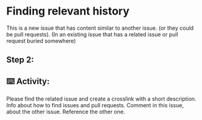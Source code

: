 # Finding relevant history

This is a new issue that has content similar to another issue. (or they could be pull requests). (In an existing issue that has a related issue or pull request buried somewhere) 

## Step 2: 

## :keyboard: Activity: 

Please find the related issue and create a crosslink with a short description. Info about how to find issues and pull requests. Comment in this issue, about the other issue. Reference the other one. 